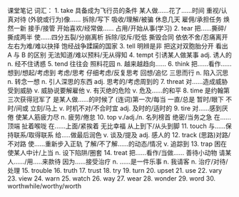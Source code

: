 课堂笔记
词汇：
    1.  take
        具备成为飞行员的条件
        某人做......花了......时间
        重视/认真对待
        (外貌或行为)像......
        拆除/写下
        吸收/理解/被骗
        休息几天
        雇佣/承担任务
        焕然一新
        接手/接管
        开始喜欢/经常做......
        占用/开始从事(学习)
    2.  tear
        把......撕碎/撕成两半
        使......四分五裂/分崩离析
        拆除/驳斥/贬低
        撕毁合同
        依依不舍/忍痛离开
        左右为难/难以抉择
        饱经战争蹂躏的国家
    3.  tell
        明辨是非
        把这对双胞胎分开
        看出 A 与 B 的区别
        无法知道/难以预料/无从得知
    4.  tempt
        引诱某人做某事
        adj. 诱人的
        n. 经不住诱惑
    5.  tend
        往往会
        照料花园
        n. 越来越趋向......
    6.  think
        把......看作......
        想到/想起/考虑到
        考虑/思考
        仔细考虑/反复思考
        回想/追忆
        三思而行
        n. 陷入沉思
        n. 转念一想
        n. 引人深思的东西
        adj. 思考的/考虑周到的
    7.  threat
        对......造成威胁
        受到威胁
        v. 威胁说要解雇他
        v. 有灭绝的危险
        v. 危及......的和平
    8.  time
        是约翰第三次获得冠军了
        是某人做......的时候了
        (连词)第一次/每当
        一直/总是
        暂时/眼下
        不时/间或
        立刻/马上
        v. 时机不对/不合时宜
        adj. 及时的/适时的
    9.  tire
        对......感到厌倦
        使某人筋疲力尽
        n. 疲劳/倦怠
    10. top v./adj./n.
        名列榜首
        绝密/当务之急
        在......顶端
        扯着喉咙
        在......上面/紧挨着
        无比幸福
        从上到下/从头到脚
    11. touch
        与......保持联系/取得联系
        给.....做最后润色
        v. 谈及/提及
        adj. 感人的
    12. track
        (思路)对路/不对路
        使......重新步入正轨
        了解/不了解......的动态/情况
        v. 追踪到
    13. trap
        困在
        使某人中计/上当
        n. 设下陷阱/圈套
    14. treat
        把......看作/当做......
        善待小动物
        请某人....../用.....来款待
        因为......接受治疗
        n. ......是一件乐事
        n. 我请客
        n. 治疗/对待/处理
    15. trouble
    16. truth
    17. trust
    18. try
    19. turn
    20. upset
    21. use
    22. vary
    23. view
    24. warn
    25. watch
    26. way
    27. wear
    28. wonder
    29. word
    30. worthwhile/worthy/worth